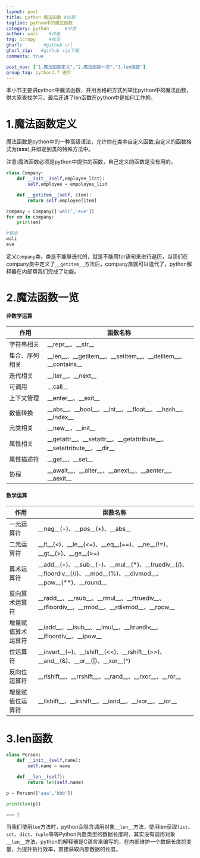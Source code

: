 ```yaml
---
layout: post
title: python 魔法函数 #标题
tagline: python中的魔法函数
category: python      #分类
author: wali    #作者
tag: Scrapy     #标签
ghurl:        #github url
ghurl_zip:   #github zip下载
comments: true

post_nav: ["1.魔法函数定义","2.魔法函数一览","3.len函数"]
group_tag: python3.7 进阶
---
```


本小节主要讲python中魔法函数，并用表格的方式列举出python中的魔法函数，供大家查找学习。最后还讲了len函数在python中是如何工作的。

# 1.魔法函数定义

魔法函数是python中的一种高级语法，允许你在类中自定义函数,自定义的函数格式为(__xxx__),并绑定到类的特殊方法中。

注意:魔法函数必须是python中提供的函数，自己定义的函数是没有用的。

```python
class Company:
    def __init__(self,employee_list):
        self.employee = empoloyee_list

    def __getitem__(self, item):
        return self.employee[item]

company = Company(['wali','eve'])
for em in company:
    print(em)

#输出
wali
eve
```

定义`Company`类，类是不能够迭代的，就是不能用for语句来进行遍历，当我们在company类中定义了`__getitem__`方法后，company类就可以迭代了，python解释器在内部帮我们完成了功能。

# 2.魔法函数一览

#### 非数学运算

作用|函数名称|
-|-|
字符串相关|\_\_repr\_\_、\_\_str\_\_|
集合、序列相关|\_\_len\_\_、\_\_getitem\_\_、\_\_setitem\_\_、\_\_delitem\_\_、\_\_contains\_\_|
迭代相关|\_\_iter\_\_、\_\_next\_\_|
可调用|\_\_call\_\_|
上下文管理|\_\_enter\_\_、\_\_exit\_\_|
数值转换|\_\_abs\_\_、\_\_bool\_\_、\_\_int\_\_、\_\_float\_\_、\_\_hash\_\_、\_\_index\_\_|
元类相关|\_\_new\_\_、\_\_init\_\_|
属性相关|\_\_getattr\_\_、\_\_setattr\_\_、\_\_getattribute\_\_、\_\_setattribute\_\_、\_\_dir\_\_|
属性描述符|\_\_get\_\_、\_\_set\_\_|
协程|\_\_await\_\_、\_\_aiter\_\_、\_\_anext\_\_、\_\_aenter\_\_、\_\_aexit\_\_|

#### 数学运算

作用|函数名称|
-|-|
一元运算符|\_\_neg\_\_(-)、\_\_pos\_\_(+)、\_\_abs\_\_|
二元运算符|\_\_lt\_\_(<)、\_\_le\_\_(<=)、\_\_eq\_\_(==)、\_\_ne\_\_(!=)、\_\_gt\_\_(>)、\_\_ge\_\_(>=)|
算术运算符|\_\_add\_\_(+)、\_\_sub\_\_(-)、\_\_mul\_\_(*)、\_\_truediv\_\_(/)、\_\_floordiv\_\_(//)、\_\_mod\_\_(%)、\_\_divmod\_\_、\_\_pow\_\_(**)、\_\_round\_\_|
反向算术运算符|\_\_radd\_\_、\_\_rsub\_\_、\_\_rmul\_\_、\_\_rtruediv\_\_、\_\_rfloordiv\_\_、\_\_rmod\_\_、\_\_rdivmod\_\_、\_\_rpow\_\_|
增量赋值算术运算符|\_\_iadd\_\_、\_\_isub\_\_、\_\_imul\_\_、\_\_itruediv\_\_、\_\_ifloordiv\_\_、\_\_ipow\_\_|
位运算符|\_\_invert\_\_(~)、\_\_lshift\_\_(<<)、\_\_rshift\_\_(>>)、\_\_and\_\_(&)、\_\_or\_\_(\|)、\_\_xor\_\_(^)|
反向位运算符|\_\_rishift\_\_、\_\_rrshift\_\_、\_\_rand\_\_、\_\_rxor\_\_、\_\_ror\_\_|
增量赋值位运算符|\_\_ilshift\_\_、\_\_irshift\_\_、\_\_iand\_\_、\_\_ixor\_\_、\_\_ior\_\_|

# 3.len函数

```python
class Person:
    def __init__(self,name):
        self.name = name

    def __len__(self):
        return len(self.name)

p = Person(['aaa','bbb'])

print(len(p))

>>> 2
```
当我们使用`len`方法时，python会隐含调用对象`__len__`方法，使用len获取`list`、`set`、`dict`、`tuple`等等Python内置类型的数据长度时，其实没有调用对象`__len__`方法，python的解释器是C语言来编写的，在内部维护一个数据长度的变量，为提升执行效率，直接获取内部数据的长度。




